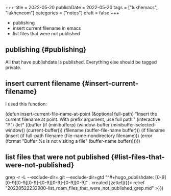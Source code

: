 +++
title = 2022-05-20
publishDate = 2022-05-20
tags = ["lukhemacs", "lukhencom"]
categories = ["notes"]
draft = false
+++

-   publishing
-   insert current filename in emacs
-   list files that were not published

<!--more-->


## publishing {#publishing}

All that have publishdate is published.
Everything else should be tagged private.


## insert current filename {#insert-current-filename}

I used this function:

(defun insert-current-file-name-at-point (&amp;optional full-path)
  "Insert the current filename at point.
With prefix argument, use full path."
  (interactive "P")
  (let\* ((buffer
	  (if (minibufferp)
	      (window-buffer
	       (minibuffer-selected-window))
	    (current-buffer)))
	 (filename (buffer-file-name buffer)))
    (if filename
	(insert (if full-path filename (file-name-nondirectory filename)))
      (error (format "Buffer %s is not visiting a file" (buffer-name buffer))))))


## list files that were not published {#list-files-that-were-not-published}

grep -r -L --exclude-dir=.git --exclude-dir=gtd "^#+hugo_publishdate: [0-9][0-9][0-9][0-9]-[0-9][0-9]-[0-9][0-9]" .
created [zettel]({{< relref "20220522232900-list_roam_files_that_were_not_published_grep.md" >}})
